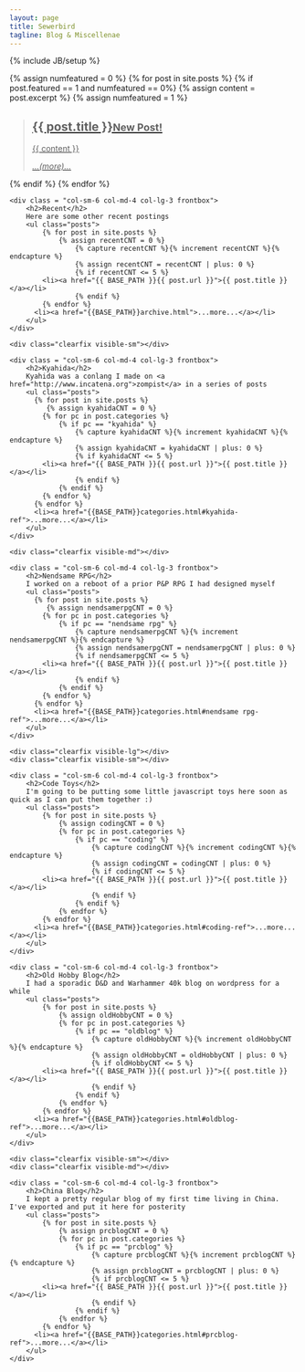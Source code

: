 ```yaml
---
layout: page
title: Sewerbird
tagline: Blog & Miscellenae
---
```

{% include JB/setup %}

<div class="row">
<!-- 0 -->
	{% assign numfeatured = 0 %}
	{% for post in site.posts %}
		{% if post.featured == 1 and numfeatured == 0%}
		{% assign content = post.excerpt %}
		{% assign numfeatured = 1 %}
	<a href="{{ BASE_PATH }}{{ post.url }}" id="featured">
		<div class = "col-sm-6 col-md-4 col-lg-3 frontbox featured well">
			<blockquote>
			  <h2>{{ post.title }}<small>New Post!</small></h2>
			  <p class="lead">{{ content }}</p><p><i>...(more)...</i></p>
			</blockquote>
		</div>
	</a>
		{% endif %}
	{% endfor %}
<!-- 1 -->

	<div class = "col-sm-6 col-md-4 col-lg-3 frontbox">
		<h2>Recent</h2>
		Here are some other recent postings
		<ul class="posts">
			{% for post in site.posts %}
				{% assign recentCNT = 0 %}
		  			{% capture recentCNT %}{% increment recentCNT %}{% endcapture %}
		  			{% assign recentCNT = recentCNT | plus: 0 %}
		      		{% if recentCNT <= 5 %}	
			<li><a href="{{ BASE_PATH }}{{ post.url }}">{{ post.title }}</a></li>
					{% endif %}
			{% endfor %}
		  <li><a href="{{BASE_PATH}}archive.html">...more...</a></li>
		</ul>
	</div>

<!-- 2 -->
  	<div class="clearfix visible-sm"></div>
<!--   -->

	<div class = "col-sm-6 col-md-4 col-lg-3 frontbox">
		<h2>Kyahida</h2>
		Kyahida was a conlang I made on <a href="http://www.incatena.org">zompist</a> in a series of posts
		<ul class="posts">
		  {% for post in site.posts %}
		     {% assign kyahidaCNT = 0 %}
		  	{% for pc in post.categories %}
		  		{% if pc == "kyahida" %}
		  			{% capture kyahidaCNT %}{% increment kyahidaCNT %}{% endcapture %}
		  			{% assign kyahidaCNT = kyahidaCNT | plus: 0 %}
		      		{% if kyahidaCNT <= 5 %}
		    <li><a href="{{ BASE_PATH }}{{ post.url }}">{{ post.title }}</a></li>
		    		{% endif %}
		  		{% endif %}
		  	{% endfor %}
		  {% endfor %}
		  <li><a href="{{BASE_PATH}}categories.html#kyahida-ref">...more...</a></li>
		</ul>
	</div>

<!-- 3 -->
  	<div class="clearfix visible-md"></div>
<!--   -->

	<div class = "col-sm-6 col-md-4 col-lg-3 frontbox">
		<h2>Nendsame RPG</h2>
		I worked on a reboot of a prior P&P RPG I had designed myself
		<ul class="posts">
		  {% for post in site.posts %}
		     {% assign nendsamerpgCNT = 0 %}
		  	{% for pc in post.categories %}
		  		{% if pc == "nendsame rpg" %}
		  			{% capture nendsamerpgCNT %}{% increment nendsamerpgCNT %}{% endcapture %}
		  			{% assign nendsamerpgCNT = nendsamerpgCNT | plus: 0 %}
		      		{% if nendsamerpgCNT <= 5 %}
		    <li><a href="{{ BASE_PATH }}{{ post.url }}">{{ post.title }}</a></li>
		    		{% endif %}
		  		{% endif %}
		  	{% endfor %}
		  {% endfor %}
		  <li><a href="{{BASE_PATH}}categories.html#nendsame rpg-ref">...more...</a></li>
		</ul>
	</div>

<!-- 4 -->
  	<div class="clearfix visible-lg"></div>
  	<div class="clearfix visible-sm"></div>
<!--   -->

	<div class = "col-sm-6 col-md-4 col-lg-3 frontbox">
		<h2>Code Toys</h2>
		I'm going to be putting some little javascript toys here soon as quick as I can put them together :)
		<ul class="posts">
			{% for post in site.posts %}
				{% assign codingCNT = 0 %}
				{% for pc in post.categories %}
					{% if pc == "coding" %}
			  			{% capture codingCNT %}{% increment codingCNT %}{% endcapture %}
			  			{% assign codingCNT = codingCNT | plus: 0 %}
			      		{% if codingCNT <= 5 %}	
		    <li><a href="{{ BASE_PATH }}{{ post.url }}">{{ post.title }}</a></li>
		    			{% endif %}
		    		{% endif %}
				{% endfor %}
			{% endfor %}
		  <li><a href="{{BASE_PATH}}categories.html#coding-ref">...more...</a></li>
		</ul>
	</div>

<!-- 5 -->

	<div class = "col-sm-6 col-md-4 col-lg-3 frontbox">
		<h2>Old Hobby Blog</h2>
		I had a sporadic D&D and Warhammer 40k blog on wordpress for a while
		<ul class="posts">
			{% for post in site.posts %}
				{% assign oldHobbyCNT = 0 %}
				{% for pc in post.categories %}
					{% if pc == "oldblog" %}
			  			{% capture oldHobbyCNT %}{% increment oldHobbyCNT %}{% endcapture %}
			  			{% assign oldHobbyCNT = oldHobbyCNT | plus: 0 %}
			      		{% if oldHobbyCNT <= 5 %}	
		    <li><a href="{{ BASE_PATH }}{{ post.url }}">{{ post.title }}</a></li>
		    			{% endif %}
		    		{% endif %}
				{% endfor %}
			{% endfor %}
		  <li><a href="{{BASE_PATH}}categories.html#oldblog-ref">...more...</a></li>
		</ul>
	</div>

<!-- 6 -->
  	<div class="clearfix visible-sm"></div>
  	<div class="clearfix visible-md"></div>
<!-- -->

	<div class = "col-sm-6 col-md-4 col-lg-3 frontbox">
		<h2>China Blog</h2>
		I kept a pretty regular blog of my first time living in China. I've exported and put it here for posterity
		<ul class="posts">
			{% for post in site.posts %}
				{% assign prcblogCNT = 0 %}
				{% for pc in post.categories %}
					{% if pc == "prcblog" %}
			  			{% capture prcblogCNT %}{% increment prcblogCNT %}{% endcapture %}
			  			{% assign prcblogCNT = prcblogCNT | plus: 0 %}
			      		{% if prcblogCNT <= 5 %}	
		    <li><a href="{{ BASE_PATH }}{{ post.url }}">{{ post.title }}</a></li>
		    			{% endif %}
		    		{% endif %}
				{% endfor %}
			{% endfor %}
		  <li><a href="{{BASE_PATH}}categories.html#prcblog-ref">...more...</a></li>
		</ul>
	</div>

<!-- 7 --
  	<div class="clearfix visible-sm"></div>
  	<div class="clearfix visible-md"></div>
<---->

</div>